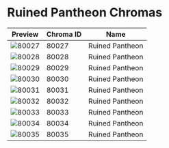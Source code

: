 # Ruined Pantheon Chromas



| Preview | Chroma ID | Name |
|---------|-----------|------|
| ![80027](https://raw.communitydragon.org/latest/plugins/rcp-be-lol-game-data/global/default/v1/champion-chroma-images/80/80027.png) | 80027 | Ruined Pantheon |
| ![80028](https://raw.communitydragon.org/latest/plugins/rcp-be-lol-game-data/global/default/v1/champion-chroma-images/80/80028.png) | 80028 | Ruined Pantheon |
| ![80029](https://raw.communitydragon.org/latest/plugins/rcp-be-lol-game-data/global/default/v1/champion-chroma-images/80/80029.png) | 80029 | Ruined Pantheon |
| ![80030](https://raw.communitydragon.org/latest/plugins/rcp-be-lol-game-data/global/default/v1/champion-chroma-images/80/80030.png) | 80030 | Ruined Pantheon |
| ![80031](https://raw.communitydragon.org/latest/plugins/rcp-be-lol-game-data/global/default/v1/champion-chroma-images/80/80031.png) | 80031 | Ruined Pantheon |
| ![80032](https://raw.communitydragon.org/latest/plugins/rcp-be-lol-game-data/global/default/v1/champion-chroma-images/80/80032.png) | 80032 | Ruined Pantheon |
| ![80033](https://raw.communitydragon.org/latest/plugins/rcp-be-lol-game-data/global/default/v1/champion-chroma-images/80/80033.png) | 80033 | Ruined Pantheon |
| ![80034](https://raw.communitydragon.org/latest/plugins/rcp-be-lol-game-data/global/default/v1/champion-chroma-images/80/80034.png) | 80034 | Ruined Pantheon |
| ![80035](https://raw.communitydragon.org/latest/plugins/rcp-be-lol-game-data/global/default/v1/champion-chroma-images/80/80035.png) | 80035 | Ruined Pantheon |